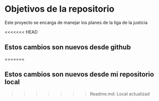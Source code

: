 # Objetivos de la repositorio

Este proyecto se encarga de manejar los planes de la liga de la justicia

<<<<<<< HEAD
## Estos cambios son nuevos desde github
=======
## Estos cambios son nuevos desde mi repositorio local 
>>>>>>> Readme.md: Local actualizad
